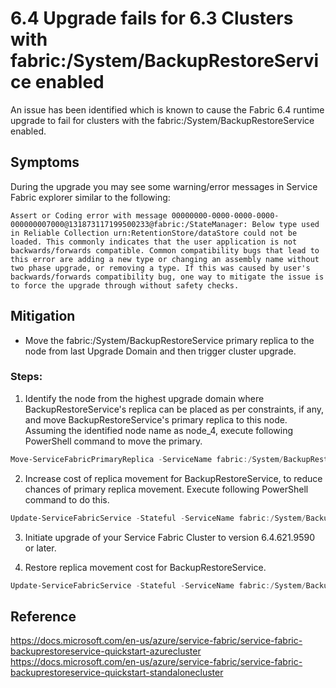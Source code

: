# 6.4 Upgrade fails for 6.3 Clusters with fabric:/System/BackupRestoreService enabled

An issue has been identified which is known to cause the Fabric 6.4 runtime upgrade to fail for clusters with the fabric:/System/BackupRestoreService enabled.

## Symptoms
During the upgrade you may see some warning/error messages in Service Fabric explorer similar to the following:
```code
Assert or Coding error with message 00000000-0000-0000-0000-000000007000@131873117199500233@fabric:/StateManager: Below type used in Reliable Collection urn:RetentionStore/dataStore could not be loaded. This commonly indicates that the user application is not backwards/forwards compatible. Common compatibility bugs that lead to this error are adding a new type or changing an assembly name without two phase upgrade, or removing a type. If this was caused by user's backwards/forwards compatibility bug, one way to mitigate the issue is to force the upgrade through without safety checks.
```

## Mitigation

- Move the fabric:/System/BackupRestoreService primary replica to the node from last Upgrade Domain and then trigger cluster upgrade.

### Steps: 
1.	Identify the node from the highest upgrade domain where BackupRestoreService's replica can be placed as per constraints, if any, and move BackupRestoreService's primary replica to this node. Assuming the identified node name as node_4, execute following PowerShell command to move the primary.
```PowerShell
Move-ServiceFabricPrimaryReplica -ServiceName fabric:/System/BackupRestoreService -PartitionId 00000000-0000-0000-0000-000000007000 -NodeName node_4
```

2.	Increase cost of replica movement for BackupRestoreService, to reduce chances of primary replica movement. Execute following PowerShell command to do this.
```PowerShell
Update-ServiceFabricService -Stateful -ServiceName fabric:/System/BackupRestoreService -DefaultMoveCost High
```

3.	Initiate upgrade of your Service Fabric Cluster to version 6.4.621.9590 or later.
 
4.	Restore replica movement cost for BackupRestoreService.
```PowerShell
Update-ServiceFabricService -Stateful -ServiceName fabric:/System/BackupRestoreService -DefaultMoveCost Low
```



## Reference
https://docs.microsoft.com/en-us/azure/service-fabric/service-fabric-backuprestoreservice-quickstart-azurecluster
https://docs.microsoft.com/en-us/azure/service-fabric/service-fabric-backuprestoreservice-quickstart-standalonecluster
